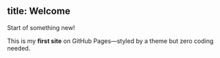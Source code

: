 title: Welcome
---

Start of something new!

This is my **first site** on GitHub Pages—styled by a theme but zero coding needed.
